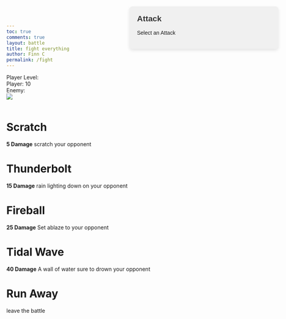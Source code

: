 ```yaml
---
toc: true
comments: true
layout: battle
title: fight everything
author: Finn C
permalink: /fight
---
```

<style>
    .fade-in {
        opacity: 0;
        transition: opacity 0.5s ease-in-out;
    }

    .fade-in.visible {
        opacity: 1;
    }

    @keyframes flash {
        0% { opacity: 1; }
        50% { opacity: 0; }
        100% { opacity: 1; }
    }

    .flashing {
        animation: flash 0.5s infinite alternate; /* Use alternate to switch back and forth */
    }
    .question-box {
        position: absolute;
        right: 20px;
        top: 20px;
        width: 350px;
        padding: 20px;
        background-color: #f0f0f0;
        border-radius: 8px;
        box-shadow: 0 4px 8px rgba(0, 0, 0, 0.1);
        font-family: Arial, sans-serif;
    }

    .death {
        transition: opacity 0.5s ease-in-out;
        opacity: 0;
    }

    .question-box h2 {
        margin-top: 0;
        color: #333;
    }

    #answers div {
        margin-top: 10px;
        padding: 5px;
        background-color: #ddd;
        border-radius: 5px;
        cursor: pointer;
    }

    #answers div:hover {
        background-color: #ccc;
    }
</style>

<div>
    <div class="alert" id="alert" style="display: none;">
        <div id="home-btn" class="move">
            Go back to homepage
        </div>
    </div>
    <div class="health-box">
        <div class="move" id="level">Player Level: </div>
        <div class="move" id="health">Player: 10</div>
        <div class="move" id="EnemyHealth">Enemy: </div>
    </div>
    <div class="fight-container">
        <div class="player-box">
            <img id="pIMG" class="" src="{{site.baseurl}}/images/player.png">
        </div>
        <div class="enemy-box">
            <img id="eIMG" class="fade-in" src="{{site.baseurl}}/images/">
        </div>
    </div>
    <div class="question-box">
        <h2>Attack</h2>
        <p id="question-text">Select an Attack</p>
        <div id="answers">
            <!-- Dynamically filled answers will go here -->
        </div>
    </div>
    <div id="moves" class="controller">
        <div class="moveATK" id="move1">
            <h1>Scratch</h1>
            <p><b>5 Damage</b> scratch your opponent</p>
        </div>
        <div class="moveATK" id="move2">
            <h1>Thunderbolt</h1>
            <p><b>15 Damage</b> rain lighting down on your opponent</p>
        </div>
        <div class="moveATK" id="move3">
            <h1>Fireball</h1>
            <p><b>25 Damage</b> Set ablaze to your opponent</p>
        </div>
        <div class="moveATK" id="move4">
            <h1>Tidal Wave</h1>
            <p><b>40 Damage</b> A wall of water sure to drown your opponent</p>
        </div>
        <div class="move" id="run">
            <h1>Run Away</h1>
            <p>leave the battle</p>
        </div>
    </div>
</div>

<script>
    // Define a global array to store enemy IDs
    let enemyIds = [];
    //Enemy Values
    var updateHealthEnemy = document.getElementById("EnemyHealth");
    var updateHealth = document.getElementById("health");
    var levelUpdate = document.getElementById("level");
    var enemyIMG = document.getElementById("eIMG");
    var playerIMG = document.getElementById("pIMG");
    var controller = document.getElementById("moves");
    var alert = document.getElementById("alert");
    var alertBox = document.getElementById("home-btn");
    
    var eHealth = 40;
    var eAttack = 0;
    var eDefense = 0;
    var eName = "";
    let userLevel = 1;
    let totalPoints = 0;

    // Add event listeners to the buttons
    document.getElementById("alert").addEventListener("click", function() {
        window.location.href = "{{site.baseurl}}/game/index.html";
    });
    document.getElementById("run").addEventListener("click", Leave);

    // Define global variables
    let StartingHealth = 10;
    let health = 10;

    let course = "csp";
    console.log(course)

    // Call the function to fetch enemies when the script is loaded
    GetLevel();
    GetEnemy();

    function fetchQuestion(attackValue) {
        var myHeaders = new Headers();
        myHeaders.append("Content-Type", "application/json");

        var requestOptions = {
            method: 'GET',
            headers: myHeaders,
            credentials: 'include',
            redirect: 'follow'
        };
        
        var api = `http://localhost:8032/api/questions/randomQuestion/${course}`;
        fetch(api, requestOptions)
        .then(response => response.json())
        .then(result => {
            console.log(result); // For debugging
            // Update the question text
            document.getElementById("question-text").innerText = result.question;

            // Clear previous answers
            const answersDiv = document.getElementById("answers");
            answersDiv.innerHTML = "";
            totalPoints = totalPoints + result.points;

            // Dynamically create answer buttons or text for each possible answer
            for (let i = 1; i <= 4; i++) {
                let answerDiv = document.createElement("div");
                answerDiv.innerText = result[`answer${i}`];
                answerDiv.onclick = function() { checkAnswer(i, result.correctAnswer, attackValue); };
                answersDiv.appendChild(answerDiv);
            }
        })
        .catch(error => console.log('error', error));
    }

    function checkAnswer(selectedAnswer, correctAnswer, attackValue) {
        // Increment total points regardless of the answer
        totalPoints += attackValue;

        if (selectedAnswer === correctAnswer) {
            console.log("Correct! You attack the enemy.");
            eHealth -= attackValue;
            updateHealthEnemy.innerHTML = `Enemy: ${eHealth}`;
            // When an image gets hurt, you can add the flashing class to it
            enemyIMG.classList.add('flashing');

            // After a certain duration, remove the flashing class to stop the flashing effect
            setTimeout(function() {
                enemyIMG.classList.remove('flashing');
            }, 2000);
        } else {
            console.log("Incorrect. The enemy attacks you!");
            health -= eAttack;
            updateHealth.innerHTML = `Player: ${health}`;
            // When an image gets hurt, you can add the flashing class to it
            playerIMG.classList.add('flashing');

            // After a certain duration, remove the flashing class to stop the flashing effect
            setTimeout(function() {
                playerIMG.classList.remove('flashing');
            }, 2000);
        }

        // Call Battle to check for end-of-battle scenarios
        Battle(attackValue);
    }

    function Leave() {
        if (health < StartingHealth / 2) {
            alert("Running Away Failed");
        }
    }

    function GetEnemy() {
        // Fetch the Users Account Points First
        // Hard Coded Value for now
        console.log(userLevel);

        var myHeaders = new Headers();
        myHeaders.append("Content-Type", "application/json");

        var requestOptions = {
            method: 'GET',
            headers: myHeaders,
            credentials: 'include',  // Include this line for cross-origin requests with credentials
            redirect: 'follow'
        };

        var api = "http://localhost:8032/api/enemies"
        fetch(api, requestOptions)
        .then(response => response.json()) // Convert response to JSON format
        .then(result => {
            console.log(result); // Log the result for debugging purposes

            // Filter enemies based on user's level or lower
            let filteredEnemies = result.filter(enemy => parseInt(enemy.level) <= parseInt(userLevel));

            if (filteredEnemies.length > 0) {
                // Loop through filtered enemies to populate enemyIds array and update enemy health
                filteredEnemies.forEach(enemy => {
                    enemyIds.push(enemy.id); // Add enemy ID to the array
                });

                // Get a random enemy ID from the enemyIds array
                let randomEnemyIndex = Math.floor(Math.random() * filteredEnemies.length);

                // Get the random enemy object
                let randomEnemy = filteredEnemies[randomEnemyIndex];

                // Updating Values depending on the fetched enemy
                eHealth = randomEnemy.health;
                eAttack = randomEnemy.attack;
                eDefense = randomEnemy.defense;
                eName = randomEnemy.name;

                //Update Img
                enemyIMG.src = enemyIMG.src + `${eName}.png`
                setTimeout(function() {
                    enemyIMG.classList.add('visible');
                }, 100);

                updateHealthEnemy.innerHTML = `Enemy: ${eHealth}`;

            } else {
                console.log("No enemies found at or below user's level.");
            }
        })
        .catch(error => console.log('error', error));
    }

    function Battle(attack) {
        fetchQuestion(attack); // Call fetchQuestion with the attack value
        // Check if the player or enemy has been defeated
        if (health <= 0) {
            alert.style = "";
            playerIMG.classList = "death";
            alertBox.innerHTML = "<b>You Lost</b><p>Go back to homepage</p>";
        } else if (eHealth < 1) {
            updateHealthEnemy.innerHTML = `Enemy: Defeated`;
            var myHeaders = new Headers();
            myHeaders.append("Content-Type", "application/json");

            var requestOptions = {
                method: 'POST',
                headers: myHeaders,
                redirect: 'follow',
                credentials: 'include'
            };
            //Adding points to the account
            fetch(`http://localhost:8032/api/person/addPointsCSA?points=${totalPoints}`, requestOptions)
                .then(response => response.text())
                .then(result => console.log(result))
                .catch(error => console.log('error', error));
            //Re-direct to island
            alert.style = "";
            enemyIMG.classList = "death";
            alertBox.innerHTML = "<b>You Won</b><p>Go back to homepage</p>";
            return;
        }
    }

    function GetLevel() {
    var requestOptions = {
        method: 'GET',
        mode: 'cors',
        cache: 'default',
        credentials: 'include',
    };

    fetch("http://localhost:8032/api/person/jwt", requestOptions)
    //fetch("https://codemaxxers.stu.nighthawkcodingsociety.com/api/person/jwt", requestOptions)
        .then(response => {
                if (!response.ok) {
                    const errorMsg = 'Login error: ' + response.status;
                    console.log(errorMsg);

                    switch (response.status) {
                        case 401:
                            alert("Please log into or make an account");
                            // window.location.href = "login";
                            break;
                        case 403:
                            alert("Access forbidden. You do not have permission to access this resource.");
                            break;
                        case 404:
                            alert("User not found. Please check your credentials.");
                            break;
                        // Add more cases for other status codes as needed
                        default:
                            alert("Login failed. Please try again later.");
                    }

                    return Promise.reject('Login failed');
                }
                return response.json();
                // Success!!!
            })
        .then(data => {
            userLevel = data.accountLevel; // Set the innerHTML to just the numeric value
            //Changing color of move to show you can use it
            document.getElementById("move1").style = "background-color: #e0e0e0;";
            document.getElementById("move1").addEventListener("click", function() {
                Battle(5);
            });
            if (userLevel >= 2) {
                document.getElementById("move2").style = "background-color: #e0e0e0;";
                document.getElementById("move2").addEventListener("click", function() {
                    Battle(15);
                });
            }
            if (userLevel >= 5) {
                document.getElementById("move3").style = "background-color: #e0e0e0;";
                document.getElementById("move3").addEventListener("click", function() {
                    Battle(25);
                });
            }
            if (userLevel >= 10) {
                document.getElementById("move4").style = "background-color: #e0e0e0;";
                document.getElementById("move4").addEventListener("click", function() {
                    Battle(45);
                });
            }
            console.log(data.accountLevel);
            console.log(userLevel);
            levelUpdate.innerHTML = "Player Level:" + userLevel;
            return userLevel;
        })
        .catch(error => console.log('error', error));
    }
</script>